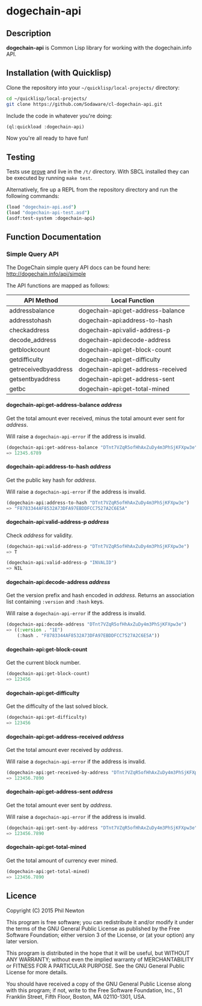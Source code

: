 # dogechain-api


## Description

**dogechain-api** is Common Lisp library for working with the dogechain.info
API.


## Installation (with Quicklisp)

Clone the repository into your `~/quicklisp/local-projects/` directory:

```bash
cd ~/quicklisp/local-projects/
git clone https://github.com/Sodaware/cl-dogechain-api.git
```

Include the code in whatever you're doing:

```lisp
(ql:quickload :dogechain-api)
```

Now you're all ready to have fun!


## Testing

Tests use [prove](https://github.com/fukamachi/prove) and live in the `/t/`
directory. With SBCL installed they can be executed by running `make test`.

Alternatively, fire up a REPL from the repository directory and run the
following commands:

```bash
(load "dogechain-api.asd")
(load "dogechain-api-test.asd")
(asdf:test-system :dogechain-api)
```


## Function Documentation

### Simple Query API

The DogeChain simple query API docs can be found here:
http://dogechain.info/api/simple

The API functions are mapped as follows:

API Method           | Local Function
---------------------|--------------------------------------
addressbalance       | dogechain-api:get-address-balance
addresstohash        | dogechain-api:address-to-hash
checkaddress         | dogechain-api:valid-address-p
decode_address       | dogechain-api:decode-address
getblockcount        | dogechain-api:get-block-count
getdifficulty        | dogechain-api:get-difficulty
getreceivedbyaddress | dogechain-api:get-address-received
getsentbyaddress     | dogechain-api:get-address-sent
getbc                | dogechain-api:get-total-mined


#### dogechain-api:get-address-balance *address*

Get the total amount ever received, minus the total amount ever sent for
*address*.

Will raise a `dogechain-api-error` if the address is invalid.

```lisp
(dogechain-api:get-address-balance "DTnt7VZqR5ofHhAxZuDy4m3PhSjKFXpw3e")
=> 12345.6789
```

#### dogechain-api:address-to-hash *address*

Get the public key hash for *address*.

Will raise a `dogechain-api-error` if the address is invalid.

```lisp
(dogechain-api:address-to-hash "DTnt7VZqR5ofHhAxZuDy4m3PhSjKFXpw3e")
=> "F8783344AF8532A73DFA97EBDDFCC7527A2C6E5A"
```

#### dogechain-api:valid-address-p *address*

Check *address* for validity.

```lisp
(dogechain-api:valid-address-p "DTnt7VZqR5ofHhAxZuDy4m3PhSjKFXpw3e")
=> T

(dogechain-api:valid-address-p "INVALID")
=> NIL
```

#### dogechain-api:decode-address *address*

Get the version prefix and hash encoded in *address*. Returns an association
list containing `:version` and `:hash` keys.

Will raise a `dogechain-api-error` if the address is invalid.

```lisp
(dogechain-api:decode-address "DTnt7VZqR5ofHhAxZuDy4m3PhSjKFXpw3e")
=> ((:version . "1E")
    (:hash . "F8783344AF8532A73DFA97EBDDFCC7527A2C6E5A"))
```

#### dogechain-api:get-block-count

Get the current block number.

```lisp
(dogechain-api:get-block-count)
=> 123456
```

#### dogechain-api:get-difficulty

Get the difficulty of the last solved block.

```lisp
(dogechain-api:get-difficulty)
=> 123456
```

#### dogechain-api:get-address-received *address*

Get the total amount ever received by *address*.

Will raise a `dogechain-api-error` if the address is invalid.

```lisp
(dogechain-api:get-received-by-address "DTnt7VZqR5ofHhAxZuDy4m3PhSjKFXpw3e")
=> 123456.7890
```

#### dogechain-api:get-address-sent *address*

Get the total amount ever sent by *address*.

Will raise a `dogechain-api-error` if the address is invalid.

```lisp
(dogechain-api:get-sent-by-address "DTnt7VZqR5ofHhAxZuDy4m3PhSjKFXpw3e")
=> 123456.7890
```

#### dogechain-api:get-total-mined

Get the total amount of currency ever mined.

```lisp
(dogechain-api:get-total-mined)
=> 123456.7890
```

## Licence

Copyright (C) 2015 Phil Newton

This program is free software; you can redistribute it and/or modify it under
the terms of the GNU General Public License as published by the Free Software
Foundation; either version 3 of the License, or (at your option) any later
version.

This program is distributed in the hope that it will be useful, but WITHOUT ANY
WARRANTY; without even the implied warranty of MERCHANTABILITY or FITNESS FOR A
PARTICULAR PURPOSE. See the GNU General Public License for more details.

You should have received a copy of the GNU General Public License along with
this program; if not, write to the Free Software Foundation, Inc., 51 Franklin
Street, Fifth Floor, Boston, MA 02110-1301, USA.
